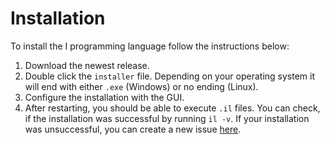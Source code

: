 # Installation

To install the I programming language follow the instructions below:

1. Download the newest release.
2. Double click the `installer` file. Depending on your operating system it will end with either `.exe` (Windows) or no ending (Linux).
3. Configure the installation with the GUI.
4. After restarting, you should be able to execute `.il` files. You can check, if the installation was successful by running `il -v`. If your installation was unsuccessful, you can create a new issue [here](https://github.com/I-Language-Development/issues/new).

